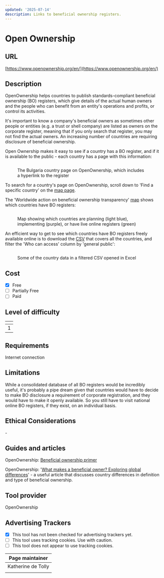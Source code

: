 ```yaml
---
updated: '2025-07-14'
description: Links to beneficial ownership registers.
---
```


# Open Ownership

## URL

[https://www.openownership.org/en/](https://www.openownership.org/en/)

## Description

OpenOwnership helps countries to publish standards-compliant beneficial ownership (BO) registers, which give details of the actual human owners and the people who can benefit from an entity's operations and profits, or control its activities.

It's important to know a company's beneficial owners as sometimes other people or entities (e.g. a trust or shell company) are listed as owners on the corporate register, meaning that if you only search that register, you may not find the actual owners. An increasing number of countries are requiring disclosure of beneficial ownership.

Open Ownership makes it easy to see if a country has a BO register, and if it is available to the public - each country has a page with this information:

<figure><img src=".gitbook/assets/Screenshot 2024-10-21 at 11.54.16.png" alt=""><figcaption><p>The Bulgaria country page on OpenOwnership, which includes a hyperlink to the register</p></figcaption></figure>

To search for a country's page on OpenOwnership, scroll down to 'Find a specific country' on the [map page](https://www.openownership.org/en/map/).

The 'Worldwide action on beneficial ownership transparency' [map](https://www.openownership.org/en/map/) shows which countries have BO registers:

<figure><img src=".gitbook/assets/Screenshot 2024-10-21 at 11.48.58.png" alt=""><figcaption><p>Map showing which countries are planning (light blue), implementing (purple), or have live online registers (green)</p></figcaption></figure>

An efficient way to get to see which countries have BO registers freely available online is to download the [CSV](https://www.openownership.org/en/map/oo_all_country_data.csv) that covers all the countries, and filter the 'Who can access' column by 'general public':

<figure><img src=".gitbook/assets/Screenshot 2024-10-21 at 12.00.23.png" alt=""><figcaption><p>Some of the country data in a filtered CSV opened in Excel</p></figcaption></figure>

## Cost

* [x] Free
* [ ] Partially Free
* [ ] Paid

## Level of difficulty

<table><thead><tr><th data-type="rating" data-max="5"></th></tr></thead><tbody><tr><td>1</td></tr></tbody></table>

## Requirements

Internet connection

## Limitations

While a consolidated database of all BO registers would be incredibly useful, it's probably a pipe dream given that countries would have to decide to make BO disclosure a requirement of corporate registration, and they would have to make it openly available. So you still have to visit national online BO registers, if they exist, on an individual basis.

## Ethical Considerations

\-

## Guides and articles

OpenOwnership: [Beneficial ownership primer](https://www.openownership.org/en/about/what-is-beneficial-ownership-transparency/)

OpenOwnership: '[What makes a beneficial owner? Exploring global differences](https://www.openownership.org/en/about/what-is-beneficial-ownership-transparency/)' - a useful article that discusses country differences in definition and type of beneficial ownership.

## Tool provider

OpenOwnership

## Advertising Trackers

* [x] This tool has not been checked for advertising trackers yet.
* [ ] This tool uses tracking cookies. Use with caution.
* [ ] This tool does not appear to use tracking cookies.

| Page maintainer    |
| ------------------ |
| Katherine de Tolly |
|                    |

